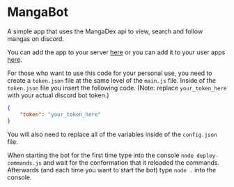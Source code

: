 # MangaBot
A simple app that uses the MangaDex api to view, search and follow mangas on discord.

You can add the app to your server [here](https://discord.com/oauth2/authorize?client_id=1319982304872894495&permissions=274878221376&integration_type=0&scope=bot+applications.commands) or you can add it to your user apps [here](https://discord.com/oauth2/authorize?client_id=1319982304872894495&permissions=274878221376&integration_type=1&scope=applications.commands).

For those who want to use this code for your personal use, you need to create a `token.json` file at the same level of the `main.js` file.
Inside of the `token.json` file you insert the following code. (Note: replace `your_token_here` with your actual discord bot token.)
```json
{
    "token": "your_token_here"
}
```
You will also need to replace all of the variables inside of the `config.json` file.

When starting the bot for the first time type into the console `node deploy-commands.js` and wait for the conformation that it reloaded the commands. Afterwards (and each time you want to start the bot) type `node .` into the console.